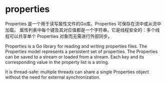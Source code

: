 # properties
Properties 是一个用于读写属性文件的Go库。Properties 可保存在流中或从流中加载。
属性列表中每个键及其对应值都是一个字符串。它是线程安全的：多个线程可以共享单个 Properties 对象而无需进行外部同步。

Properties is a Go library for reading and writing properties files.
The Properties model represents a persistent set of properties. The Properties can be saved to a stream or loaded from a stream. Each key and its corresponding value in the property list is a string.

It is thread-safe: multiple threads can share a single Properties object without the need for external synchronization.

